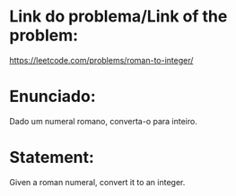 # Link do problema/Link of the problem:

https://leetcode.com/problems/roman-to-integer/

# Enunciado:

Dado um numeral romano, converta-o para inteiro.

# Statement:

Given a roman numeral, convert it to an integer.
